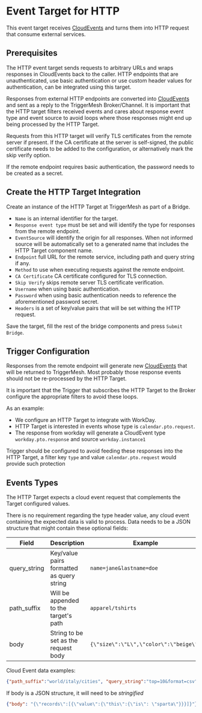 # Event Target for HTTP

This event target receives [CloudEvents][ce] and turns them into HTTP request that consume external services.

## Prerequisites

The HTTP event target sends requests to arbitrary URLs and wraps responses in CloudEvents back to the caller. HTTP endpoints that are unauthenticated, use basic authentication or use custom header values for authentication, can be integrated using this target.

Responses from external HTTP endpoints are converted into [CloudEvents][ce] and sent as a reply to the TriggerMesh Broker/Channel. It is important that the HTTP target filters received events and cares about response event type and event source to avoid loops where those responses might end up being processed by the HTTP Target.

Requests from this HTTP target will verify TLS certificates from the remote server if present. If the CA certificate at the server is self-signed, the public certificate needs to be added to the configuration, or alternatively mark the skip verify option.

If the remote endpoint requires basic authentication, the password needs to be created as a secret.

## Create the HTTP Target Integration

Create an instance of the HTTP Target at TriggerMesh as part of a Bridge.

- `Name` is an internal identifier for the target.
- `Response event type` must be set and will identify the type for responses from the remote endpoint.
- `EventSource` will identify the origin for all responses. When not informed source will be automatically set to a generated name that includes the HTTP Target component name.
- `Endpoint` full URL for the remote service, including path and query string if any.
- `Method` to use when executing requests against the remote endpoint.
- `CA Certificate`  CA certificate configured for TLS connection.
- `Skip Verify` skips remote server TLS certificate verification.
- `Username` when using basic authentication.
- `Password` when using basic authentication needs to reference the aforementioned password secret.
- `Headers` is a set of key/value pairs that will be set withing the HTTP request.

Save the target, fill the rest of the bridge components and press `Submit Bridge`.

## Trigger Configuration

Responses from the remote endpoint will generate new [CloudEvents][ce] that will be returned to TriggerMesh. Most probably those response events should not be re-processed by the HTTP Target.

It is important that the Trigger that subscribes the HTTP Target to the Broker configure the appropriate filters to avoid these loops.

As an example:

- We configure an HTTP Target to integrate with WorkDay.
- HTTP Target is interested in events whose type is `calendar.pto.request`.
- The response from workday will generate a CloudEvent type `workday.pto.response` and source `workday.instance1`

Trigger should be configured to avoid feeding these responses into the HTTP Target, a filter key `type` and value `calendar.pto.request` would provide such protection

## Events Types

The HTTP Target expects a cloud event request that complements the Target configured values.

There is no requirement regarding the type header value, any cloud event containing the expected data is valid to process. Data needs to be a JSON structure that might contain these optional fields:


| Field  | Description   | Example             |
|---          |---            |---                  |
| query_string | Key/value pairs formatted as query string   | `name=jane&lastname=doe`  |
| path_suffix      | Will be appended to the target's path   | `apparel/tshirts`   |
| body     | String to be set as the request body   | `{\"size\":\"L\",\"color\":\"beige\"}`  |

Cloud Event data examples:

```json
{"path_suffix":"world/italy/cities", "query_string":"top=10&format=csv"}
```

If body is a JSON structure, it will need to be _stringified_

```json
{"body": "{\"records\":[{\"value\":{\"this\":{\"is\": \"sparta\"}}}]}"}
```


[ce]: https://cloudevents.io